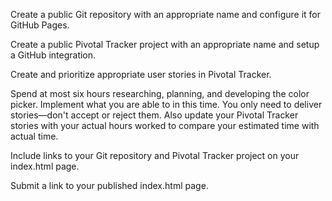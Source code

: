 Create a public Git repository with an appropriate name and configure it for GitHub Pages.

Create a public Pivotal Tracker project with an appropriate name and setup a GitHub integration.

Create and prioritize appropriate user stories in Pivotal Tracker.

Spend at most six hours researching, planning, and developing the color picker. Implement what you are able to in this time. You only need to deliver stories—don't accept or reject them. Also update your Pivotal Tracker stories with your actual hours worked to compare your estimated time with actual time.

Include links to your Git repository and Pivotal Tracker project on your index.html page.

Submit a link to your published index.html page.

